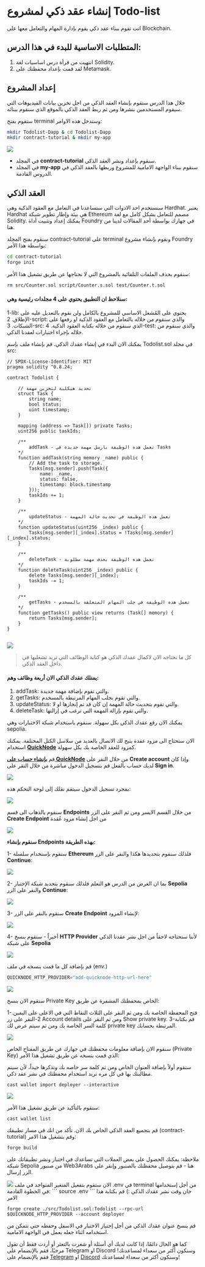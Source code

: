 # إنشاء عقد ذكي لمشروع Todo-list

انت تقوم ببناء عقد ذكي يقوم بإدارة المهام والتعامل معها على Blockchain.

## المتطلبات الاساسية للبدء في هذا الدرس:

1. انتهيت من قرأة درس اساسيات لغة Solidity.
2. لقد قمت بإعداد محفظتك على Metamask.

## إعداد المشروع

خلال هذا الدرس ستقوم بإنشاء العقد الذكي من اجل تخزين بيانات الفيديوهات التي سيقوم المستخدمين بنشرها ومن ثم ربط العقد الذكي بالموقع الذي سنقوم ببنائه.

ستقوم بفتح terminal وستدخل هذه الاوامر:

```bash
mkdir Todolist-Dapp & cd Todolist-Dapp
mkdir contract-tutorial & mkdir my-app
```

<div dir="ltr" className="flex justify-center items-center">
<img src="https://www.web3arabs.com/courses/dapps/todolist/settingup-project.png"/>
</div>

- في المجلد **contract-tutorial** سنقوم بإعداد ونشر العقد الذكي.
- في المجلد **my-app** سنقوم ببناء الواجهة الامامية للمشروع وربطها بالعقد الذكي في الدروس القادمة.

## العقد الذكي

سنستخدم احد الادوات التي ستساعدنا في التعامل مع العقود الذكية وهي Hardhat. يعتبر Hardhat هي بيئة وإطار تطوير شبكة Ethereum مصمم للتعامل بشكل كامل مع لغة Solidity.
يمكنك إعداد وتثبيت أداة Foundry في جهازك بواسطة أحد المقالات لدينا من هنا.

سنقوم بفتح المجلد contract-tutorial على terminal ونقوم بإنشاء مشروع Foundry بواسطة هذا الأمر:


```bash
cd contract-tutorial
forge init
```

سنقوم بحذف الملفات التلقائية بالمشروع التي لا نحتاجها عن طريق تشغيل هذا الأمر:


```bash
rm src/Counter.sol script/Counter.s.sol test/Counter.t.sol
```

#### سنلاحظ ان التطبيق يحتوي على 4 مجلدات رئيسية وهي:


1-lib: يحتوي على المُشغل الاساسي للمشروع بالكامل ولن نقوم بالتعديل عليه على الإطلاق.
2-script: والذي سنقوم من خلاله بالتعامل مع العقود الذكية او رفعها على الشبكات.
3-src: الذي سنقوم من خلاله بكتابة العقود الذكية.
4-test: والذي سنقوم من خلاله بإجراء اختبارات لعقدنا الذكي.

يمكنك الان البدء في إنشاء عقدك الذكي. قم بإنشاء ملف بإسم Todolist.sol في مجلد src:


```solidity
// SPDX-License-Identifier: MIT
pragma solidity ^0.8.24;

contract Todolist {

    // تحديد هيكلية لتخزين مهمة
    struct Task {
        string name;
        bool status;
        uint timestamp;
    }

    mapping (address => Task[]) private Tasks;
    uint256 public taskIds;

    /**
        addTask - تعمل هذه الوظيفة بارسل مهمة جديدة في Tasks
    */
    function addTask(string memory _name) public {
        // Add the task to storage.
        Tasks[msg.sender].push(Task({
            name: _name,
            status: false,
            timestamp: block.timestamp
        }));
        taskIds += 1;
    }

    /**
        updateStatus - تعمل هذه الوظيفة في تحديث حالة المهمة
    */
    function updateStatus(uint256 _index) public {
        Tasks[msg.sender][_index].status = !Tasks[msg.sender][_index].status;
    }

    /**
        deleteTask - تعمل هذه الوظيفة بحذف مهمة مطلوبة
    */
    function deleteTask(uint256 _index) public {
        delete Tasks[msg.sender][_index];
        taskIds -= 1;
    }

    /**
        getTasks - تعمل هذه الوظيفة في جلب المهام المتعلقة بالمسخدم
    */
    function getTasks() public view returns (Task[] memory) {
        return Tasks[msg.sender];
    }
}


```

<img src="https://www.web3arabs.com/courses/dapps/todolist/todolist-contract.png"/>

> كل ما تحتاجه الان لاكمال عقدك الذكي هو كتابة الوظائف التي تريد تشغليها في داخل العقد الذكي.

#### يمتلك عقدك الذكي الان أربعة وظائف وهم:

1. addTask: والتي تقوم بإضافة مهمة جديدة.
2. getTasks: والتي تقوم بجلب المهام المرتبطة بالمسخدم.
3. updateStatus: والتي تقوم بتحديث حالة المهمة إن كان قد تم إنجازها او لا.
4. deleteTask: والتي تقوم بإزالة المهمة التي ترغب في إزالتها.

يمكنك الان رفع عقدك الذكي بكل سهولة. سنقوم باستخدام شبكة الاختبارات وهي sepolia.


الان ستحتاج الى مزود عقدة يتيح لك الاتصال بالعديد من سلاسل الكتل المختلفة. يمكنك استخدام <a href="https://www.quicknode.com/?utm_source=web3-arabs" target="_blank">**QuickNode**</a> كمزود للعقد الخاصة بك بكل سهولة.

قم <a href="https://www.quicknode.com/?utm_source=web3-arabs" target="_blank">**بإنشاء حساب على QuickNode**</a> من خلال النقر على **Create account** وإذا كان لديك حساب بالفعل قم بتسجيل الدخول مباشرة  من خلال النقر على **Sign in**.

<img src="https://www.web3arabs.com/courses/quicknode-home.png"/>

بمجرد تسجيل الدخول سيتقم نقلك إلى لوحة التحكم هذه:

<img src="https://www.web3arabs.com/courses/quicknode-dashboard.png"/>

سنقوم بالذهاب الى قسم **Endpoints** من خلال القسم الايسر ومن ثم النقر على الزر **Create Endpoint** من اجل إنشاء مزود عُقدة

<img src="https://www.web3arabs.com/courses/quicknode-endpoints.png"/>

**سنقوم بإنشاء **Endpoints** بهذه الطريقة:**

1- سنقوم بإستخدام سلسلة **Ethereum** فلذلك سنقوم بتحديدها هكذا والنقر على الزر **Continue**:

<img src="https://www.web3arabs.com/courses/quicknode-select-chain.png"/>

2- بما ان الغرض من الدرس هو التعلم فلذلك سنقوم بتحديد شبكة الإختبار **Sepolia** والنقر على الزر **Continue**:

<img src="https://www.web3arabs.com/courses/quicknode-select-network.png"/>

3- سنقوم بالنقر على الزر **Create Endpoint** لإنشاء المزود:

<img src="https://www.web3arabs.com/courses/quicknode-create.png"/>

4- أخيراً - ستقوم بنسخ **HTTP Provider** لأننا سنحتاجه لاحقاً من اجل نشر عقدنا الذكي على شبكة **Sepolia**

<img src="https://www.web3arabs.com/courses/quicknode-keys.png"/>


قم بإضافة كل ما قمت بنسخه في ملف (env.)

```js
QUICKNODE_HTTP_PROVIDER="add-quicknode-http-url-here"

```
<img src="/courses/dapps/todolist/env-rpc.png">

ستقوم الان بنسخ Private Key الخاص بمحفظتك المشفرة عن طريق:

1-فتح المحفظة الخاصة بك ومن ثم النقر على الثلاث النقاط التي في الاعلى على اليمين.
2-النقر على زر Account details ومن ثم النقر على Show private key.
3-قم بكتابة كلمة السر الخاصة بك ومن ثم سيتم عرض لك private key المرتبطة بحسابك.

<img src="/courses/private-key.png">

سنقوم الان بإضافة معلومات محفظتك في جهازك عن طريق المفتاح الخاص (Private Key) الذي قمت بنسخه عن طريق تشغيل هذا الأمر:

ستقوم أولاً بإضافة العنوان الخاص ومن ثم كلمة سر خاصه بك وتذكرها جيداً، لأن سيتم مطالبتك بها في كل مره تريد استخدام محفظتك في نشر عقد ذكي.

```
cast wallet import deployer --interactive
```
<img src="/courses/dapps/todolist/add-deployer.png">

ستقوم بالتأكيد عن طريق تشغيل هذا الأمر:

```
cast wallet list
```
قم بتجميع العقد الذكي الخاص بك الان. تأكد من انك في مسار تطبيقك (contract-tutorial) وقم بتشغيل هذا الامر:
```
forge build
```
ملاحظة: يمكنك الحصول على بعض العملات التي تساعدك في اختبار ونشر تطبيقاتك على شبكة Sepolia من صنبور Web3Arabs هنا - قم بتوصيل محفظتك بالصنبور وإنقر على الزر إرسال.

<img src="/courses/faucet-sepolia.png">
الان ستقوم بتفعيل المتغير المتواجد في ملف .env في terminal من أجل إستخدامها في الخطوة القادمة:
```
source .env
```
حان وقت نشر عقدك الذكي :) قم بكتابة هذا الامر

```
forge create ./src/Todolist.sol:Todolist --rpc-url $QUICKNODE_HTTP_PROVIDER --account deployer
```
قم بنسخ عنوان عقدك الذكي من أجل إجتياز الاختبار في الاسفل وحفظه حتى نتمكن من استخدامه اثناء جعله يعمل في الواجهة الامامية.

كما هو الحال دائمًا، إذا كانت لديك أي أسئلة أو شعرت بالتعثر أو أردت فقط أن تقول مرحبًا، فقم بالإنضمام على Telegram او Discord وسنكون أكثر من سعداء لمساعدتك!فقم بالإنضمام على <a href="https://t.me/Web3ArabsDAO" target="_blank">Telegram</a> او <a href="https://discord.gg/ykgUvqMc4Q" target="_blank">Discord</a> وسنكون أكثر من سعداء لمساعدتك!
